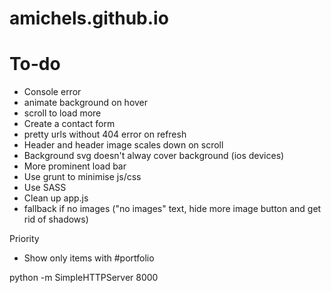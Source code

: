 # amichels.github.io

# To-do
* Console error
* animate background on hover
* scroll to load more
* Create a contact form
* pretty urls without 404 error on refresh
* Header and header image scales down on scroll
* Background svg doesn't alway cover background (ios devices)
* More prominent load bar
* Use grunt to minimise js/css
* Use SASS
* Clean up app.js
* fallback if no images ("no images" text, hide more image button and get rid of shadows)

Priority
* Show only items with #portfolio

python -m SimpleHTTPServer 8000